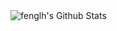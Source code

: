 <img align="center" src="https://github-readme-stats.vercel.app/api?username=fenglh&show_icons=true&title_color=333&icon_color=fac926&text_color=777&bg_color=f8f8f8" alt="fenglh's Github Stats">
